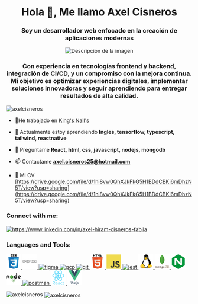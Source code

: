 <h1 align="center">Hola 👋, Me llamo Axel Cisneros</h1>
<h3 align="center">Soy un desarrollador web enfocado en la creación de aplicaciones modernas</h3>

<div align="center">
  <img src="https://avatars.githubusercontent.com/u/99311637?v=4" alt="Descripción de la imagen" width="200">
  <h3>Con experiencia en tecnologías frontend y backend, integración de CI/CD, y un compromiso con la mejora continua. Mi objetivo es optimizar experiencias digitales, implementar soluciones innovadoras y seguir aprendiendo para entregar resultados de alta calidad.</h3>
</div>

<p align="left"> <img src="https://komarev.com/ghpvc/?username=axelcisneros&label=Profile%20views&color=0e75b6&style=flat" alt="axelcisneros" /> </p>

- 🔭He trabajado en [King's Nail's](https://king-s-nail-s.vercel.app)

- 🌱 Actualmente estoy aprendiendo **Ingles, tensorflow, typescript, tailwind, reactnative**

- 💬 Preguntame **React, html, css, javascript, nodejs, mongodb**

- 📫 Contactame **axel.cisneros25@hotmail.com**

- 📄 Mi CV [https://drive.google.com/file/d/1hi8vw0QhXJkFkG5H1BDdCBKi6mDhzN5T/view?usp=sharing](https://drive.google.com/file/d/1hi8vw0QhXJkFkG5H1BDdCBKi6mDhzN5T/view?usp=sharing)

<h3 align="left">Connect with me:</h3>
<p align="left">
<a href="https://linkedin.com/in/https://www.linkedin.com/in/axel-hiram-cisneros-fabila" target="blank"><img align="center" src="https://raw.githubusercontent.com/rahuldkjain/github-profile-readme-generator/master/src/images/icons/Social/linked-in-alt.svg" alt="https://www.linkedin.com/in/axel-hiram-cisneros-fabila" height="30" width="40" /></a>
</p>

<h3 align="left">Languages and Tools:</h3>
<p align="left"> <a href="https://www.w3schools.com/css/" target="_blank" rel="noreferrer"> <img src="https://raw.githubusercontent.com/devicons/devicon/master/icons/css3/css3-original-wordmark.svg" alt="css3" width="40" height="40"/> </a> <a href="https://expressjs.com" target="_blank" rel="noreferrer"> <img src="https://raw.githubusercontent.com/devicons/devicon/master/icons/express/express-original-wordmark.svg" alt="express" width="40" height="40"/> </a> <a href="https://www.figma.com/" target="_blank" rel="noreferrer"> <img src="https://www.vectorlogo.zone/logos/figma/figma-icon.svg" alt="figma" width="40" height="40"/> </a> <a href="https://cloud.google.com" target="_blank" rel="noreferrer"> <img src="https://www.vectorlogo.zone/logos/google_cloud/google_cloud-icon.svg" alt="gcp" width="40" height="40"/> </a> <a href="https://git-scm.com/" target="_blank" rel="noreferrer"> <img src="https://www.vectorlogo.zone/logos/git-scm/git-scm-icon.svg" alt="git" width="40" height="40"/> </a> <a href="https://www.w3.org/html/" target="_blank" rel="noreferrer"> <img src="https://raw.githubusercontent.com/devicons/devicon/master/icons/html5/html5-original-wordmark.svg" alt="html5" width="40" height="40"/> </a> <a href="https://developer.mozilla.org/en-US/docs/Web/JavaScript" target="_blank" rel="noreferrer"> <img src="https://raw.githubusercontent.com/devicons/devicon/master/icons/javascript/javascript-original.svg" alt="javascript" width="40" height="40"/> </a> <a href="https://jestjs.io" target="_blank" rel="noreferrer"> <img src="https://www.vectorlogo.zone/logos/jestjsio/jestjsio-icon.svg" alt="jest" width="40" height="40"/> </a> <a href="https://www.linux.org/" target="_blank" rel="noreferrer"> <img src="https://raw.githubusercontent.com/devicons/devicon/master/icons/linux/linux-original.svg" alt="linux" width="40" height="40"/> </a> <a href="https://www.mongodb.com/" target="_blank" rel="noreferrer"> <img src="https://raw.githubusercontent.com/devicons/devicon/master/icons/mongodb/mongodb-original-wordmark.svg" alt="mongodb" width="40" height="40"/> </a> <a href="https://www.nginx.com" target="_blank" rel="noreferrer"> <img src="https://raw.githubusercontent.com/devicons/devicon/master/icons/nginx/nginx-original.svg" alt="nginx" width="40" height="40"/> </a> <a href="https://nodejs.org" target="_blank" rel="noreferrer"> <img src="https://raw.githubusercontent.com/devicons/devicon/master/icons/nodejs/nodejs-original-wordmark.svg" alt="nodejs" width="40" height="40"/> </a> <a href="https://postman.com" target="_blank" rel="noreferrer"> <img src="https://www.vectorlogo.zone/logos/getpostman/getpostman-icon.svg" alt="postman" width="40" height="40"/> </a> <a href="https://reactjs.org/" target="_blank" rel="noreferrer"> <img src="https://raw.githubusercontent.com/devicons/devicon/master/icons/react/react-original-wordmark.svg" alt="react" width="40" height="40"/> </a> <a href="https://vuejs.org/" target="_blank" rel="noreferrer"> <img src="https://raw.githubusercontent.com/devicons/devicon/master/icons/vuejs/vuejs-original-wordmark.svg" alt="vuejs" width="40" height="40"/> </a> </p>

<p><img align="left" src="https://github-readme-stats.vercel.app/api/top-langs?username=axelcisneros&show_icons=true&locale=en&layout=compact" alt="axelcisneros" /></p>

<p>&nbsp;<img align="center" src="https://github-readme-stats.vercel.app/api?username=axelcisneros&show_icons=true&locale=en" alt="axelcisneros" /></p>

